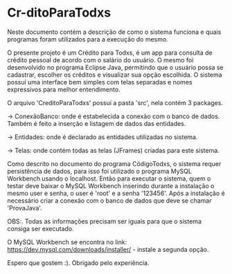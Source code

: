 # Cr-ditoParaTodxs

Neste documento contém a descrição de como o sistema funciona e quais programas foram utilizados para a execução do mesmo.

O presente projeto é um Crédito para Todxs, é um app para consulta de crédito pessoal de acordo com o salário do usuário. O mesmo foi desenvolvido no programa Eclipse Java, permitindo que o usuário possa se cadastrar, escolher os créditos e visualizar sua opção escolhida.
O sistema possuí uma interface bem simples com telas separadas e nomes expressivos para melhor entendimento.

O arquivo 'CreditoParaTodxs' possuí a pasta 'src', nela contém 3 packages.

-> ConexãoBanco:  onde é estabelecida a conexão com o banco de dados. Também é feito a inserção e listagem de dados das entidades.

-> Entidades: onde é declarado as entidades utilizadas no sistema.

-> Telas: onde contém todas as telas (JFrames) criadas para este sistema.


Como descrito no documento do programa Código<para>Todxs, o sistema requer persistência de dados, para isso foi utilizado o programa MySQL Workbench usando o localhost. Então para executar o sistema, quem o testar deve baixar o MySQL Workbench inserindo durante a instalação o mesmo user e senha, o user é 'root' e a senha '123456'. Após a instalação é necessário criar a conexão com o banco de dados que deve se chamar 'ProvaJava'.

OBS:. Todas as informações precisam ser iguais para que o sistema consiga ser executado.

O MySQL Workbench se encontra no link: https://dev.mysql.com/downloads/installer/ - instale a segunda opção.

Espero que gostem :). Obrigado pelo experiência.
